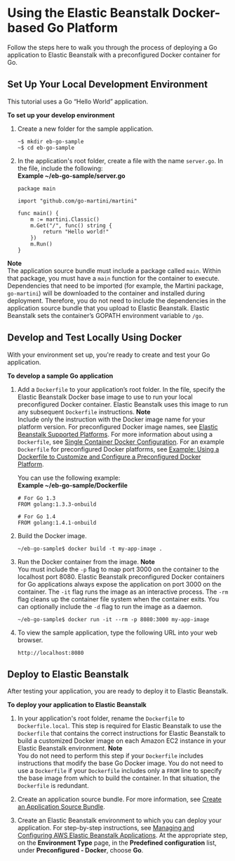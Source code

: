 # Using the Elastic Beanstalk Docker\-based Go Platform<a name="go_docker_platform"></a>

Follow the steps here to walk you through the process of deploying a Go application to Elastic Beanstalk with a preconfigured Docker container for Go\.

## Set Up Your Local Development Environment<a name="go_docker_platform.walkthrough.setup"></a>

This tutorial uses a Go “Hello World” application\.

**To set up your develop environment**

1. Create a new folder for the sample application\.

   ```
   ~$ mkdir eb-go-sample
   ~$ cd eb-go-sample
   ```

1. In the application's root folder, create a file with the name `server.go`\. In the file, include the following:  
**Example \~/eb\-go\-sample/server\.go**  

   ```
   package main
   
   import "github.com/go-martini/martini"
   
   func main() {
       m := martini.Classic()
       m.Get("/", func() string {
           return "Hello world!"
       })
       m.Run()
   }
   ```
**Note**  
The application source bundle must include a package called `main`\. Within that package, you must have a `main` function for the container to execute\.
Dependencies that need to be imported \(for example, the Martini package, `go-martini`\) will be downloaded to the container and installed during deployment\. Therefore, you do not need to include the dependencies in the application source bundle that you upload to Elastic Beanstalk\.
Elastic Beanstalk sets the container’s GOPATH environment variable to `/go`\.

## Develop and Test Locally Using Docker<a name="go_docker_platform.walkthrough.dev"></a>

With your environment set up, you're ready to create and test your Go application\.

**To develop a sample Go application**

1. Add a `Dockerfile` to your application’s root folder\. In the file, specify the Elastic Beanstalk Docker base image to use to run your local preconfigured Docker container\. Elastic Beanstalk uses this image to run any subsequent `Dockerfile` instructions\.
**Note**  
Include only the instruction with the Docker image name for your platform version\. For preconfigured Docker image names, see [Elastic Beanstalk Supported Platforms](concepts.platforms.md)\. For more information about using a `Dockerfile`, see [Single Container Docker Configuration](create_deploy_docker_image.md)\. For an example `Dockerfile` for preconfigured Docker platforms, see [Example: Using a Dockerfile to Customize and Configure a Preconfigured Docker Platform](create_deploy_dockerpreconfig.dockerfile.md)\.

   You can use the following example:  
**Example \~/eb\-go\-sample/Dockerfile**  

   ```
   # For Go 1.3
   FROM golang:1.3.3-onbuild
   
   # For Go 1.4
   FROM golang:1.4.1-onbuild
   ```

1. Build the Docker image\.

   ```
   ~/eb-go-sample$ docker build -t my-app-image .
   ```

1. Run the Docker container from the image\.
**Note**  
You must include the `-p` flag to map port 3000 on the container to the localhost port 8080\. Elastic Beanstalk preconfigured Docker containers for Go applications always expose the application on port 3000 on the container\. The `-it` flag runs the image as an interactive process\. The `-rm` flag cleans up the container file system when the container exits\. You can optionally include the `-d` flag to run the image as a daemon\.

   ```
   ~/eb-go-sample$ docker run -it --rm -p 8080:3000 my-app-image
   ```

1. To view the sample application, type the following URL into your web browser\.

   ```
   http://localhost:8080
   ```

## Deploy to Elastic Beanstalk<a name="go_docker_platform.walkthrough.deploy"></a>

After testing your application, you are ready to deploy it to Elastic Beanstalk\.

**To deploy your application to Elastic Beanstalk**

1. In your application's root folder, rename the `Dockerfile` to `Dockerfile.local`\. This step is required for Elastic Beanstalk to use the `Dockerfile` that contains the correct instructions for Elastic Beanstalk to build a customized Docker image on each Amazon EC2 instance in your Elastic Beanstalk environment\.
**Note**  
You do not need to perform this step if your `Dockerfile` includes instructions that modify the base Go Docker image\. You do not need to use a `Dockerfile` if your `Dockerfile` includes only a `FROM` line to specify the base image from which to build the container\. In that situation, the `Dockerfile` is redundant\.

1. Create an application source bundle\. For more information, see [Create an Application Source Bundle](applications-sourcebundle.md)\.

1. Create an Elastic Beanstalk environment to which you can deploy your application\. For step\-by\-step instructions, see [Managing and Configuring AWS Elastic Beanstalk Applications](applications.md)\. At the appropriate step, on the **Environment Type** page, in the **Predefined configuration** list, under **Preconfigured \- Docker**, choose **Go**\.